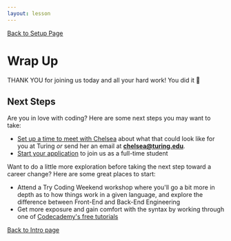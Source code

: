 ```yaml
---
layout: lesson
---
```


<a href="../">Back to Setup Page</a>

# Wrap Up

THANK YOU for joining us today and all your hard work! You did it <span role="img" aria-label="celebration emoji">🎉</span>

## Next Steps

Are you in love with coding? Here are some next steps you may want to take:
- [Set up a time to meet with Chelsea](https://go.oncehub.com/ChelseaTuring) about what that could look like for you at Turing _or_ send her an email at **chelsea@turing.edu**.
- [Start your application](https://apply.turing.edu/) to join us as a full-time student

Want to do a little more exploration before taking the next step toward a career change? Here are some great places to start:
- Attend a Try Coding Weekend workshop where you'll go a bit more in depth as to how things work in a given language, and explore the difference between Front-End and Back-End Engineering
- Get more exposure and gain comfort with the syntax by working through one of [Codecademy's free tutorials](https://www.codecademy.com/)

<a href="../">Back to Intro page</a>
